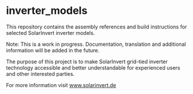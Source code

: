 # inverter_models
This repository contains the assembly references and build instructions for selected SolarInvert inverter models.

Note: This is a work in progress. Documentation, translation and additional information will be added in the future.

The purpose of this project is to make SolarInvert grid-tied inverter technology accessible and better understandable for experienced users and other interested parties. 

For more information visit www.solarinvert.de 
